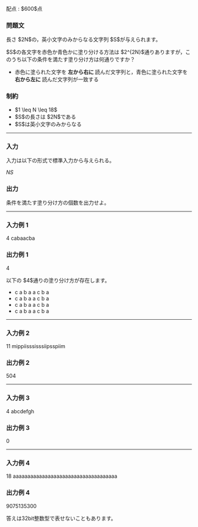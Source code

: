 
<div>

<span>

<span>

<p>
配点 : $600$点
</p>

<div>

<section>

### **問題文**

<p>
長さ $2N$の，英小文字のみからなる文字列 $S$が与えられます。
</p>

<p>
$S$の各文字を赤色か青色かに塗り分ける方法は $2^{2N}$通りありますが，このうち以下の条件を満たす塗り分け方は何通りですか？
</p>

<ul>

<li>
赤色に塗られた文字を
<strong>
左から右に
</strong>
読んだ文字列と，青色に塗られた文字を
<strong>
右から左に
</strong>
読んだ文字列が一致する
</li>

</ul>

</section>

</div>

<div>

<section>

### **制約**

<ul>

<li>
$1 \leq N \leq 18$
</li>

<li>
$S$の長さは $2N$である
</li>

<li>
$S$は英小文字のみからなる
</li>

</ul>

</section>

</div>

---

<div>

<div>

<section>

### **入力**

<p>
入力は以下の形式で標準入力から与えられる。
</p>

<div>

$N$$S$
</div>

</section>

</div>

<div>

<section>

### **出力**

<p>
条件を満たす塗り分け方の個数を出力せよ。
</p>

</section>

</div>

</div>

---

<div>

<section>

### **入力例 1**

<div>

4
cabaacba

</div>

</section>

</div>

<div>

<section>

### **出力例 1**

<div>

4

</div>

<p>
以下の $4$通りの塗り分け方が存在します。
</p>

<ul>

<li>

<span>
c
</span>

<span>
a
</span>

<span>
b
</span>

<span>
a
</span>

<span>
a
</span>

<span>
c
</span>

<span>
b
</span>

<span>
a
</span>

</li>

<li>

<span>
c
</span>

<span>
a
</span>

<span>
b
</span>

<span>
a
</span>

<span>
a
</span>

<span>
c
</span>

<span>
b
</span>

<span>
a
</span>

</li>

<li>

<span>
c
</span>

<span>
a
</span>

<span>
b
</span>

<span>
a
</span>

<span>
a
</span>

<span>
c
</span>

<span>
b
</span>

<span>
a
</span>

</li>

<li>

<span>
c
</span>

<span>
a
</span>

<span>
b
</span>

<span>
a
</span>

<span>
a
</span>

<span>
c
</span>

<span>
b
</span>

<span>
a
</span>

</li>

</ul>

</section>

</div>

---

<div>

<section>

### **入力例 2**

<div>

11
mippiisssisssiipsspiim

</div>

</section>

</div>

<div>

<section>

### **出力例 2**

<div>

504

</div>

</section>

</div>

---

<div>

<section>

### **入力例 3**

<div>

4
abcdefgh

</div>

</section>

</div>

<div>

<section>

### **出力例 3**

<div>

0

</div>

</section>

</div>

---

<div>

<section>

### **入力例 4**

<div>

18
aaaaaaaaaaaaaaaaaaaaaaaaaaaaaaaaaaaa

</div>

</section>

</div>

<div>

<section>

### **出力例 4**

<div>

9075135300

</div>

<p>
答えは32bit整数型で表せないこともあります。
</p>

</section>

</div>

</span>

</span>

</div>
